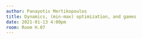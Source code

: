 ```yaml
---
author: Panayotis Mertikopoulos	
title: Dynamics, (min-max) optimization, and games
date: 2021-01-13 4:00pm
room: Room H.07
---
```

